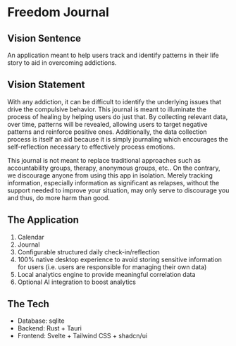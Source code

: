# Freedom Journal

## Vision Sentence 

An application meant to help users track and identify patterns in their life story to aid in overcoming addictions. 

## Vision Statement 

With any addiction, it can be difficult to identify the underlying issues that drive the compulsive behavior. This journal is meant to illuminate the process of healing by helping users do just that. By collecting relevant data, over time, patterns will be revealed, allowing users to target negative patterns and reinforce positive ones. Additionally, the data collection process is itself an aid because it is simply journaling which encourages the self-reflection necessary to effectively process emotions. 

This journal is not meant to replace traditional approaches such as accountability groups, therapy, anonymous groups, etc.. On the contrary, we discourage anyone from using this app in isolation. Merely tracking information, especially information as significant as relapses, without the support needed to improve your situation, may only serve to discourage you and thus, do more harm than good. 

## The Application 

1. Calendar 
2. Journal 
3. Configurable structured daily check-in/reflection 
4. 100% native desktop experience to avoid storing sensitive information for users (i.e. users are responsible for managing their own data)
6. Local analytics engine to provide meaningful correlation data
5. Optional AI integration to boost analytics  


## The Tech 

* Database: sqlite 
* Backend: Rust + Tauri 
* Frontend: Svelte + Tailwind CSS + shadcn/ui
